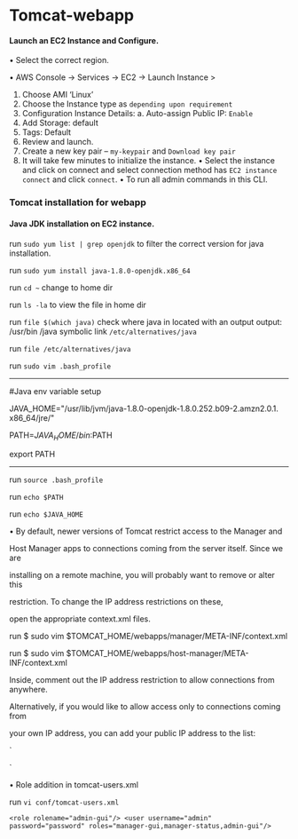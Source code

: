 # Tomcat-webapp


#### Launch an EC2 Instance and Configure.

•	Select the correct region. 

•	AWS Console &rarr; Services &rarr; EC2 &rarr; Launch Instance > 
1.	Choose AMI ‘Linux’
2.	Choose the Instance type as `depending upon requirement` 
3.	Configuration Instance Details:
a.	Auto-assign Public IP: `Enable`
4.	Add Storage: default
5.	Tags: Default
6.	Review and launch.
7.	Create a new key pair – `my-keypair` and `Download key pair`
8.	It will take few minutes to initialize the instance.
•	Select the instance and click on connect and select connection method has `EC2 instance connect` and click `connect`.
•	To run all admin commands in this CLI.



### Tomcat installation for webapp

#### Java JDK installation on EC2 instance.

run `sudo yum list | grep openjdk` to filter the correct version for java installation.

run `sudo yum install java-1.8.0-openjdk.x86_64`

run `cd ~` change to home dir

run `ls -la` to view the file in home dir

run `file $(which java)` check where java in located with an output
output: /usr/bin /java symbolic link `/etc/alternatives/java`

run `file /etc/alternatives/java`

run `sudo vim .bash_profile`

-----------
 #Java env variable setup

JAVA_HOME="/usr/lib/jvm/java-1.8.0-openjdk-1.8.0.252.b09-2.amzn2.0.1. x86_64/jre/"

PATH=$JAVA_HOME/bin:$PATH

export PATH </code>

---------

run `source .bash_profile`

run `echo $PATH`

run `echo $JAVA_HOME`


•	By default, newer versions of Tomcat restrict access to the Manager and 

Host Manager apps to connections coming from the server itself. Since we are 

installing on a remote machine, you will probably want to remove or alter this 

restriction. To change the IP address restrictions on these, 

open the appropriate context.xml files.


run $ sudo vim $TOMCAT_HOME/webapps/manager/META-INF/context.xml

run $ sudo vim $TOMCAT_HOME/webapps/host-manager/META-INF/context.xml



Inside, comment out the IP address restriction to allow connections from anywhere. 

Alternatively, if you would like to allow access only to connections coming from 

your own IP address, you can add your public IP address to the list:



`<Context antiResourceLocking="false" privileged="true" >

<!--<Valve className="org.apache.catalina.valves.RemoteAddrValve"

allow="127\.\d+\.\d+\.\d+|::1|0:0:0:0:0:0:0:1" />-->

</Context>`

•	Role addition in tomcat-users.xml

run `vi conf/tomcat-users.xml`

`<role rolename="admin-gui"/> <user username="admin" password="password" roles="manager-gui,manager-status,admin-gui"/>`










